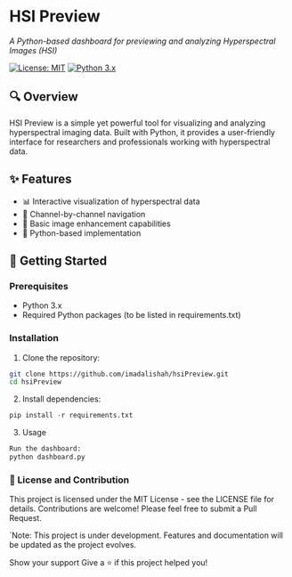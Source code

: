 # HSI Preview

*A Python-based dashboard for previewing and analyzing Hyperspectral Images (HSI)*

[![License: MIT](https://img.shields.io/badge/License-MIT-yellow.svg)](https://opensource.org/licenses/MIT)
[![Python 3.x](https://img.shields.io/badge/python-3.x-blue.svg)](https://www.python.org/downloads/)

## 🔍 Overview

HSI Preview is a simple yet powerful tool for visualizing and analyzing hyperspectral imaging data. Built with Python, it provides a user-friendly interface for researchers and professionals working with hyperspectral data.

## ✨ Features

- 📊 Interactive visualization of hyperspectral data
- 🔄 Channel-by-channel navigation
- 🎨 Basic image enhancement capabilities
- 🐍 Python-based implementation

## 🚀 Getting Started

### Prerequisites

- Python 3.x
- Required Python packages (to be listed in requirements.txt)

### Installation

1. Clone the repository:
```bash
git clone https://github.com/imadalishah/hsiPreview.git
cd hsiPreview
```


2. Install dependencies:

```py
pip install -r requirements.txt
```

3. Usage
```bash
Run the dashboard:
python dashboard.py
```

### 📄 License and Contribution
This project is licensed under the MIT License - see the LICENSE file for details.
Contributions are welcome! Please feel free to submit a Pull Request.

`Note: This project is under development. Features and documentation will be updated as the project evolves.

Show your support
Give a ⭐️ if this project helped you!
